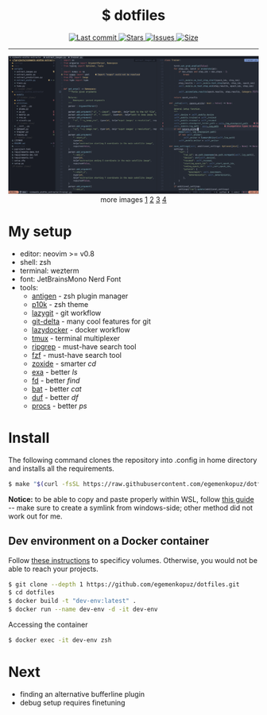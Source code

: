 <h1 align="center"> $ dotfiles</h1>

<div align="center">
    <a href="https://github.com/egemenkopuz/dotfiles/pulse">
      <img alt="Last commit" src="https://img.shields.io/github/last-commit/egemenkopuz/dotfiles?style=for-the-badge&logo=starship&color=F5E0DC&&logoColor=D9E0EE&labelColor=302D41"/>
    </a>
    <a href="https://github.com/egemenkopuz/dotfiles/stargazers">
      <img alt="Stars" src="https://img.shields.io/github/stars/egemenkopuz/dotfiles?style=for-the-badge&logo=starship&color=F5E0DC&&logoColor=D9E0EE&labelColor=302D41" />
    </a>
    <a href="https://github.com/egemenkopuz/dotfiles/issues">
      <img alt="Issues" src="https://img.shields.io/github/issues/egemenkopuz/dotfiles?style=for-the-badge&logo=bilibili&color=F5E0DC&logoColor=D9E0EE&labelColor=302D41" />
    </a>
    <a href="https://github.com/egemenkopuz/dotfiles">
      <img alt="Size" src="https://img.shields.io/github/repo-size/egemenkopuz/dotfiles?color=F5E0DC&label=SIZE&logo=codesandbox&style=for-the-badge&logoColor=D9E0EE&labelColor=302D41" />
    </a>
</div>

---

<img src="https://raw.githubusercontent.com/egemenkopuz/egemenkopuz.github.io/master/static/images/ss_split.png">

<div align="center">
<span> more images </span>
 <a href="https://raw.githubusercontent.com/egemenkopuz/egemenkopuz.github.io/master/static/images/ss_alpha.png">1</a>
 <a href="https://raw.githubusercontent.com/egemenkopuz/egemenkopuz.github.io/master/static/images/ss_cmd.png">2</a>
 <a href="https://raw.githubusercontent.com/egemenkopuz/egemenkopuz.github.io/master/static/images/ss_telescope.png">3</a>
 <a href="https://raw.githubusercontent.com/egemenkopuz/egemenkopuz.github.io/master/static/images/ss_zen.png">4</a>
</div>

# My setup

- editor: neovim >= v0.8
- shell: zsh
- terminal: wezterm
- font: JetBrainsMono Nerd Font
- tools:
  - [antigen](https://github.com/zsh-users/antigen) - zsh plugin manager 
  - [p10k](https://github.com/romkatv/powerlevel10k) - zsh theme
  - [lazygit](https://github.com/jesseduffield/lazygit) - git workflow
  - [git-delta](https://github.com/dandavison/delta) - many cool features for git
  - [lazydocker](https://github.com/jesseduffield/lazydocker) - docker workflow
  - [tmux](https://github.com/tmux/tmux) - terminal multiplexer
  - [ripgrep](https://github.com/BurntSushi/ripgrep) - must-have search tool
  - [fzf](https://github.com/junegunn/fzf) - must-have search tool
  - [zoxide](https://github.com/ajeetdsouza/zoxide) - smarter *cd*
  - [exa](https://github.com/ogham/exa) - better *ls*
  - [fd](https://github.com/sharkdp/fd) - better *find*
  - [bat](https://github.com/sharkdp/bat) - better *cat*
  - [duf](https://github.com/muesli/duf) - better *df*
  - [procs](https://github.com/dalance/procs) - better *ps*

# Install

The following command clones the repository into .config in home directory and installs all the requirements.

```zsh
$ make "$(curl -fsSL https://raw.githubusercontent.com/egemenkopuz/dotfiles/master/Makefile)" install
```

**Notice:** to be able to copy and paste properly within WSL, follow [this guide](https://github.com/neovim/neovim/wiki/FAQ#how-to-use-the-windows-clipboard-from-wsl) -- make sure to create a symlink from windows-side; other method did not work out for me.

## Dev environment on a Docker container

Follow [these instructions](https://docs.docker.com/storage/volumes/) to specificy volumes. Otherwise, you would not be able to reach your projects.

```zsh
$ git clone --depth 1 https://github.com/egemenkopuz/dotfiles.git
$ cd dotfiles
$ docker build -t "dev-env:latest" .
$ docker run --name dev-env -d -it dev-env
```

Accessing the container

```zsh
$ docker exec -it dev-env zsh
```

# Next
- finding an alternative bufferline plugin
- debug setup requires finetuning
